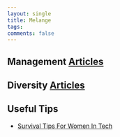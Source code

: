 ```yaml
---
layout: single
title: Melange
tags: 
comments: false
---
```


## Management [Articles](management.md)

## Diversity [Articles](diversity.md)

## Useful Tips
- [Survival Tips For Women In Tech](https://patricia.no/2018/09/06/survival_tips_for_women_in_tech.html)

### 
